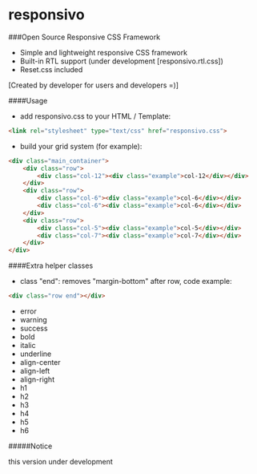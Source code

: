 # responsivo
###Open Source Responsive CSS Framework

- Simple and lightweight responsive CSS framework
- Built-in RTL support (under development [responsivo.rtl.css])
- Reset.css included

[Created by developer for users and developers =)]

####Usage

- add responsivo.css to your HTML / Template: 
```html
<link rel="stylesheet" type="text/css" href="responsivo.css">
```
- build your grid system (for example):
``` html
<div class="main_container">
	<div class="row">		
		<div class="col-12"><div class="example">col-12</div></div>
	</div>
	<div class="row">		
		<div class="col-6"><div class="example">col-6</div></div>
		<div class="col-6"><div class="example">col-6</div></div>
	</div>
	<div class="row">		
		<div class="col-5"><div class="example">col-5</div></div>
		<div class="col-7"><div class="example">col-7</div></div>
	</div>				
</div>
```

####Extra helper classes

- class "end": removes "margin-bottom" after row, code example:
```html
<div class="row end"></div>
```
- error
- warning
- success
- bold
- italic
- underline
- align-center
- align-left
- align-right
- h1
- h2
- h3
- h4
- h5
- h6


#####Notice

this version under development
